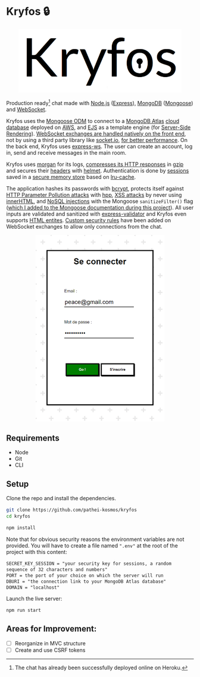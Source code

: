 # Kryfos :lock:

<p align="center">
  <img src="https://github.com/pathei-kosmos/kryfos/blob/master/logo.png?raw=true" alt="Logo" height="170" />
</p>

Production ready[^1] chat made with [Node.js](https://nodejs.org/en/) ([Express](https://expressjs.com/)), [MongoDB](https://www.mongodb.com/) ([Mongoose](https://mongoosejs.com/)) and [WebSocket](https://developer.mozilla.org/en-US/docs/Glossary/WebSockets).

Kryfos uses the [Mongoose ODM](https://mongoosejs.com/) to connect to a [MongoDB Atlas](https://www.mongodb.com/atlas) [cloud database](https://www.ibm.com/cloud/learn/what-is-cloud-database) deployed on [AWS](https://aws.amazon.com/), and [EJS](https://ejs.co/) as a template engine (for [Server-Side Rendering](https://ageek.dev/server-side-rendering)). [WebSocket exchanges are handled natively on the front end](https://github.com/pathei-kosmos/kryfos/blob/master/public/scripts/wsClient.js), not by using a third party library like [socket.io](https://socket.io/), [for better performance](https://stackoverflow.com/a/38558531). On the back end, Kryfos uses [express-ws](https://github.com/HenningM/express-ws). The user can create an account, log in, send and receive messages in the main room.

Kryfos uses [morgan](https://www.npmjs.com/package/morgan) for its logs, [compresses its HTTP responses](https://en.wikipedia.org/wiki/HTTP_compression) in [gzip](https://en.wikipedia.org/wiki/Gzip) and secures their [headers](https://developer.mozilla.org/en-US/docs/Web/HTTP/Headers) with [helmet](https://helmetjs.github.io/). Authentication is done by [sessions](https://github.com/expressjs/session) saved in a [secure memory store](https://github.com/roccomuso/memorystore) based on [lru-cache](https://github.com/isaacs/node-lru-cache).

The application hashes its passwords with [bcrypt](https://en.wikipedia.org/wiki/Bcrypt), protects itself against [HTTP Parameter Pollution attacks](https://owasp.org/www-project-web-security-testing-guide/latest/4-Web_Application_Security_Testing/07-Input_Validation_Testing/04-Testing_for_HTTP_Parameter_Pollution) with [hpp](https://www.npmjs.com/package/hpp), [XSS attacks](https://owasp.org/www-community/attacks/xss/) by never using [innerHTML](https://developer.mozilla.org/en-US/docs/Web/API/Element/innerHTML), and [NoSQL injections](https://owasp.org/www-pdf-archive/GOD16-NOSQL.pdf) with the Mongoose `sanitizeFilter()` flag ([which I added to the Mongoose documentation during this project](https://github.com/Automattic/mongoose/pull/12112)). All user inputs are validated and sanitized with [express-validator](https://github.com/express-validator/express-validator) and Kryfos even supports [HTML entites](https://github.com/mdevils/html-entities). [Custom security rules](https://github.com/pathei-kosmos/kryfos/blob/master/app.js#L308) have been added on WebSocket exchanges to allow only connections from the chat.

<p align="center">
  <img src="https://github.com/pathei-kosmos/kryfos/blob/master/demo.gif?raw=true" alt="Demo gif" height="500" />
</p>

## Requirements

* Node 
* Git
* CLI

## Setup

Clone the repo and install the dependencies.

```bash
git clone https://github.com/pathei-kosmos/kryfos
cd kryfos
```

```bash
npm install
```

Note that for obvious security reasons the environment variables are not provided. You will have to create a file named `".env"` at the root of the project with this content: 

```
SECRET_KEY_SESSION = "your security key for sessions, a random sequence of 32 characters and numbers"
PORT = the port of your choice on which the server will run
DBURI = "the connection link to your MongoDB Atlas database"
DOMAIN = "localhost"
```

Launch the live server:
```bash
npm run start
```

## Areas for Improvement:

- [ ] Reorganize in MVC structure
- [ ] Create and use CSRF tokens

[^1]: The chat has already been successfully deployed online on Heroku.